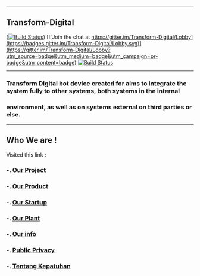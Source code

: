 __________________
## Transform-Digital
([![Build Status](https://travis-ci.org/transdigiware/Transform-Digital.svg?branch=master)](https://travis-ci.org/transdigiware/Transform-Digital)) [![Join the chat at https://gitter.im/Transform-Digital/Lobby](https://badges.gitter.im/Transform-Digital/Lobby.svg)](https://gitter.im/Transform-Digital/Lobby?utm_source=badge&utm_medium=badge&utm_campaign=pr-badge&utm_content=badge)
[![Build Status](https://travis-ci.org/transdigiware/Transform-Digital.svg?branch=master)](https://travis-ci.org/transdigiware/Transform-Digital)
***
### Transform Digital  bot device created for aims to integrate the system fully to other systems, both systems in the internal
### environment, as well as on systems external on third parties or else. 
---

## Who We are !
Visited this link : 
### -. [Our Project](https://transfromdigital.github.io/about/) 
### -. [Our Product](https://takasimura.mybigcommerce.com/)
### -. [Our Startup](https://angel.co/indonesia-transform-education)
### -. [Our Plant](https://www.f6s.com/mayakarya)
### -. [Our info](https://www.crunchbase.com/organization/the-amh-news-syndicate)
### -. [Public  Privacy](https://transdigiware.github.io/PURI/)
### -. [Tentang Kepatuhan](https://transdigiware.github.io/GDPR)

